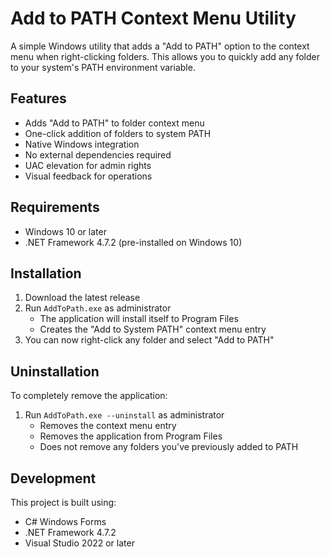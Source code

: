 # Add to PATH Context Menu Utility

A simple Windows utility that adds a "Add to PATH" option to the context menu when right-clicking folders. This allows you to quickly add any folder to your system's PATH environment variable.

## Features

- Adds "Add to PATH" to folder context menu
- One-click addition of folders to system PATH
- Native Windows integration
- No external dependencies required
- UAC elevation for admin rights
- Visual feedback for operations

## Requirements

- Windows 10 or later
- .NET Framework 4.7.2 (pre-installed on Windows 10)

## Installation

1. Download the latest release
2. Run `AddToPath.exe` as administrator
   - The application will install itself to Program Files
   - Creates the "Add to System PATH" context menu entry
3. You can now right-click any folder and select "Add to PATH"

## Uninstallation

To completely remove the application:
1. Run `AddToPath.exe --uninstall` as administrator
   - Removes the context menu entry
   - Removes the application from Program Files
   - Does not remove any folders you've previously added to PATH

## Development

This project is built using:
- C# Windows Forms
- .NET Framework 4.7.2
- Visual Studio 2022 or later
